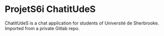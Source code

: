 # ProjetS6i ChatitUdeS

ChatitUdeS is a chat application for students of Université de Sherbrooke. Imported from a private Gitlab repo.
